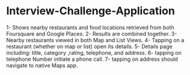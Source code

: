 # Interview-Challenge-Application
1- Shows nearby restaurants and food locations retrieved from both Foursquare and Google Places.
2- Results are combined together.
3- Nearby restaurants viewed in both Map and List Views.
4- Tapping on a restaurant (whether on map or list) open its details.
5- Details page including: title, category ,rating, telephone, and address.
6- tapping on telephone Number initiate a phone call.
7- tapping on address should navigate to native Maps app.
